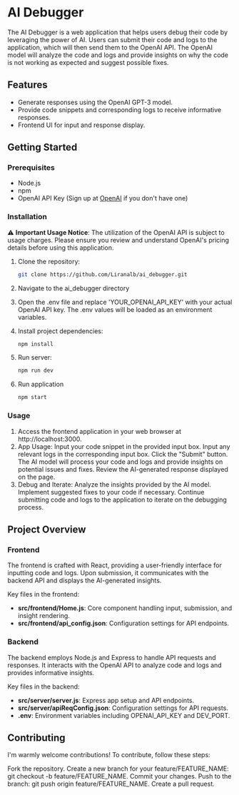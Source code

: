 # AI Debugger

The AI Debugger is a web application that helps users debug their code by leveraging the power of AI. Users can submit their code and logs to the application, which will then send them to the OpenAI API. The OpenAI model will analyze the code and logs and provide insights on why the code is not working as expected and suggest possible fixes.

## Features

- Generate responses using the OpenAI GPT-3 model.
- Provide code snippets and corresponding logs to receive informative responses.
- Frontend UI for input and response display.

## Getting Started

### Prerequisites

- Node.js
- npm
- OpenAI API Key (Sign up at [OpenAI](https://platform.openai.com/signup) if you don't have one)

### Installation

⚠️ **Important Usage Notice**: The utilization of the OpenAI API is subject to usage charges. Please ensure you review and understand OpenAI's pricing details before using this application.

1. Clone the repository:

    ```bash
    git clone https://github.com/Liranalb/ai_debugger.git
    ```
2. Navigate to the ai_debugger directory
3. Open the .env file and replace 'YOUR_OPENAI_API_KEY' with your actual OpenAI API key.
The .env values will be loaded as an environment variables.
4. Install project dependencies:
    ```bash
    npm install
    ```
5. Run server:
    ```bash
    npm run dev
    ```
6. Run application
    ```bash
    npm start
    ```
### Usage
1. Access the frontend application in your web browser at http://localhost:3000.
2. App Usage:
Input your code snippet in the provided input box.
Input any relevant logs in the corresponding input box.
Click the "Submit" button.
The AI model will process your code and logs and provide insights on potential issues and fixes.
Review the AI-generated response displayed on the page.
3. Debug and Iterate:
Analyze the insights provided by the AI model.
Implement suggested fixes to your code if necessary.
Continue submitting code and logs to the application to iterate on the debugging process.
## Project Overview
### Frontend
The frontend is crafted with React, providing a user-friendly interface for inputting code and logs. Upon submission, it communicates with the backend API and displays the AI-generated insights.

Key files in the frontend:

- **src/frontend/Home.js**: Core component handling input, submission, and insight rendering.
- **src/frontend/api_config.json**: Configuration settings for API endpoints.

### Backend
The backend employs Node.js and Express to handle API requests and responses. It interacts with the OpenAI API to analyze code and logs and provides informative insights.

Key files in the backend:

- **src/server/server.js**: Express app setup and API endpoints.
- **src/server/apiReqConfig.json**: Configuration settings for API requests.
- **.env**: Environment variables including OPENAI_API_KEY and DEV_PORT.

## Contributing
I'm warmly welcome contributions! To contribute, follow these steps:

Fork the repository.
Create a new branch for your feature/FEATURE_NAME: git checkout -b feature/FEATURE_NAME.
Commit your changes.
Push to the branch: git push origin feature/FEATURE_NAME.
Create a pull request.

